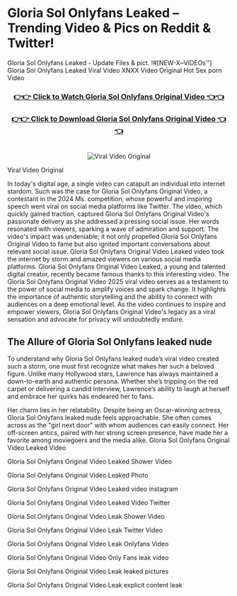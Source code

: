 # Gloria Sol Onlyfans Leaked – Trending Video & Pics on Reddit & Twitter!

Gloria Sol Onlyfans Leaked - Update Files & pict. !#[NEW-X~VIDEOs™] Gloria Sol Onlyfans Leaked Viral Video XNXX Video Original Hot Sex porn Video
<br>
<div align="center">
<h3><a href="https://links2leaks.com?utm_source=gloriasol&utm_medium=gitlong" rel="nofollow">👉👉 Click to Watch Gloria Sol Onlyfans Original Video 👈👈</a></h3>
<h3><a href="https://links2leaks.com?utm_source=gloriasol&utm_medium=gitlong" rel="nofollow">👉👉 Click to Download Gloria Sol Onlyfans Original Video 👈👈</a></h3>
<br>
<a href="https://links2leaks.com?utm_source=gloriasol&utm_medium=gitlong" rel="nofollow"><img src="https://i.ibb.co/Gkj2r4b/banner.png" alt="Viral Video Original" style="max-width: 100%; display: inline-block;" data-target="animated-image.originalImage"></a>
</div>

Viral Video Original

In today's digital age, a single video can catapult an individual into internet stardom. Such was the case for Gloria Sol Onlyfans Original Video, a contestant in the 2024 Ms. competition, whose powerful and inspiring speech went viral on social media platforms like Twitter.
The video, which quickly gained traction, captured Gloria Sol Onlyfans Original Video's passionate delivery as she addressed a pressing social issue. Her words resonated with viewers, sparking a wave of admiration and support. The video's impact was undeniable; it not only propelled Gloria Sol Onlyfans Original Video to fame but also ignited important conversations about relevant social issue.
Gloria Sol Onlyfans Original Video Leaked video took the internet by storm and amazed viewers on various social media platforms. Gloria Sol Onlyfans Original Video Leaked, a young and talented digital creator, recently became famous thanks to this interesting video.
The Gloria Sol Onlyfans Original Video 2025 viral video serves as a testament to the power of social media to amplify voices and spark change. It highlights the importance of authentic storytelling and the ability to connect with audiences on a deep emotional level. As the video continues to inspire and empower viewers, Gloria Sol Onlyfans Original Video's legacy as a viral sensation and advocate for privacy will undoubtedly endure.

<h2>The Allure of Gloria Sol Onlyfans leaked nude</h2>


To understand why Gloria Sol Onlyfans leaked nude’s viral video created such a storm, one must first recognize what makes her such a beloved figure. Unlike many Hollywood stars, Lawrence has always maintained a down-to-earth and authentic persona. Whether she’s tripping on the red carpet or delivering a candid interview, Lawrence’s ability to laugh at herself and embrace her quirks has endeared her to fans.

Her charm lies in her relatability. Despite being an Oscar-winning actress, Gloria Sol Onlyfans leaked nude feels approachable. She often comes across as the "girl next door" with whom audiences can easily connect. Her off-screen antics, paired with her strong screen presence, have made her a favorite among moviegoers and the media alike.
Gloria Sol Onlyfans Original Video Leaked Video

Gloria Sol Onlyfans Original Video Leaked Shower Video

Gloria Sol Onlyfans Original Video Leaked Photo

Gloria Sol Onlyfans Original Video Leaked video instagram

Gloria Sol Onlyfans Original Video Leaked Video Twitter

Gloria Sol Onlyfans Original Video Leak Shower Video

Gloria Sol Onlyfans Original Video Leak Twitter Video

Gloria Sol Onlyfans Original Video Leak Onlyfans Video

Gloria Sol Onlyfans Original Video Only Fans leak video

Gloria Sol Onlyfans Original Video Leak leaked pictures

Gloria Sol Onlyfans Original Video Leak explicit content leak
